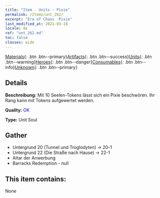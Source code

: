 ```yaml
---
title: "Item - Units - Pixie"
permalink: /Items/unt_262/
excerpt: "Era of Chaos  Pixie"
last_modified_at: 2021-03-18
locale: de
ref: "unt_262.md"
toc: false
classes: wide
---
```

 [Materials](/de/Items/){: .btn .btn--primary}[Artifacts](/de/Items/Artifacts/){: .btn .btn--success}[Units](/de/Items/Units/){: .btn .btn--warning}[Heroes](/de/Items/Heroes/){: .btn .btn--danger}[Consumables](/de/Items/Consumables/){: .btn .btn--info}[Unknown](/de/Items/Unknown/){: .btn .btn--primary}

## Details
 **Beschreibung:** Mit 10 Seelen-Tokens lässt sich ein Pixie beschwören. Ihr Rang kann mit Tokens aufgewertet werden.

 **Quality:** <span style="color: #0000CD">OK</span>

 **Type:** Unit Soul

## Gather

*    Untergrund 20 (Tunnel und Troglodyten) -> 20-1 
*    Untergrund 22 (Die Straße nach Hause) -> 22-1 
*    Altar der Anwerbung 
*    Barracks Redemption - null 

## This item contains:

  None

